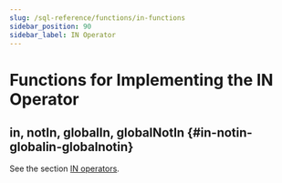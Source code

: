 ```yaml
---
slug: /sql-reference/functions/in-functions
sidebar_position: 90
sidebar_label: IN Operator
---
```


# Functions for Implementing the IN Operator

## in, notIn, globalIn, globalNotIn {#in-notin-globalin-globalnotin}

See the section [IN operators](../../sql-reference/operators/in.md#select-in-operators).
